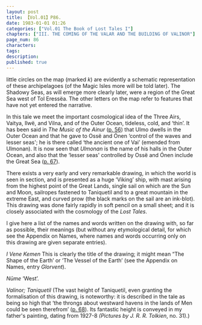 ```yaml
---
layout: post
title: 【Vol.01】P86.
date: 1983-01-01 01:26
categories: ["Vol.01 The Book of Lost Tales I"]
chapters: ["III. THE COMING OF THE VALAR AND THE BUILDING OF VALINOR"]
page_num: 86
characters: 
tags: 
description: 
published: true
---
```


<p style="text-indent: 0;">
little circles on the map (marked <I>k</I>) are evidently a schematic representation of these archipelagoes (of the Magic Isles more will be told later). The Shadowy Seas, as will emerge more clearly later, were a region of the Great Sea west of Tol Eressëa. The other letters on the map refer to features that have not yet entered the narrative.
</p>

In this tale we meet the important cosmological idea of the Three Airs, Vaitya, Ilwë, and Vilna, and of the Outer Ocean, tideless, cold, and ‘thin’. It has been said in <I>The Music of the Ainur</I> ([p. 56]({{site.baseurl}}/vol01-p56)) that Ulmo dwells in the Outer Ocean and that he gave to Ossë and Ónen ‘control of the waves and lesser seas'; he is there called ‘the ancient one of Vai’ (emended from Ulmonan). It is now seen that <I>Ulmonan</I> is the name of his halls in the Outer Ocean, and also that the ‘lesser seas' controlled by Ossë and Ónen include the Great Sea ([p. 67]({{site.baseurl}}/vol01-p67)).

There exists a very early and very remarkable drawing, in which the world is seen in section, and is presented as a huge ‘Viking’ ship, with mast arising from the highest point of the Great Lands, single sail on which are the Sun and Moon, sailropes fastened to Taniquetil and to a great mountain in the extreme East, and curved prow (the black marks on the sail are an ink-blot). This drawing was done fairly rapidly in soft pencil on a small sheet; and it is closely associated with the cosmology of the <I>Lost Tales</I>.

I give here a list of the names and words written on the drawing with, so far as possible, their meanings (but without any etymological detail, for which see the Appendix on Names, where names and words occurring only on this drawing are given separate entries).

<I>I Vene Kemen</I> This is clearly the title of the drawing; it might mean “The Shape of the Earth’ or ‘The Vessel of the Earth’ (see the Appendix on Names, entry <I>Glorvent</I>).

<I>Nūme   </I> ‘West’.

<I>Valinor; Taniquetil</I> (The vast height of Taniquetil, even granting the formalisation of this drawing, is noteworthy: it is described in the tale as being so high that ‘the throngs about westward havens in the lands of Men could be seen therefrom’ ([p. 68]({{site.baseurl}}/vol01-p68)). Its fantastic height is conveyed in my father's painting, dating from 1927-8 <I>(Pictures by J. R. R. Tolkien</I>, no. 31).)

